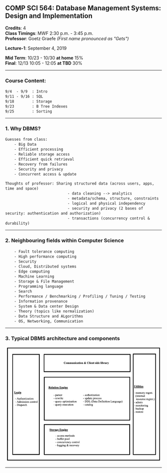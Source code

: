 ## COMP SCI 564: Database Management Systems: Design and Implementation

**Credits**: 4 <br/>
**Class Timings**: MWF 2:30 p.m. - 3:45 p.m. <br/>
**Professor**: Goetz Graefe _(First name pronounced as "Gets")_ <br/>

**Lecture-1**: September 4, 2019 <br/>

**Mid Term**: 10/23 - 10/30 **at home** 15% <br/>
**Final**: 12/13 10:05 - 12:05 **at TBD** 30% <br/>

---
### **Course Content**: 
```
9/4  - 9/9  : Intro              
9/11 - 9/16 : SQL                
9/18        : Storage            
9/23        : B Tree Indexes     
9/25        : Sorting            
```
---

### **1\. Why DBMS?**

```
Guesses from class:
    - Big Data
    - Efficient processing
    - Reliable storage access
    - Efficient quick retrieval
    - Recovery from failures
    - Security and privacy
    - Concurrent access & update
```
```
Thoughts of professor: Sharing structured data (across users, apps, time and space)
                            - data cleaning --> analytics
                            - metadata/schema, structure, constraints
                            - logical and physical independency
                            - security and privacy (2 bases of security: authentication and authorization)
                            - transactions (concurrency control & durability)
```

---

### **2\. Neighbouring fields within Computer Science**
```
    - Fault tolerance computing
    - High performance computing
    - Security
    - Cloud, Distributed systems
    - Edge computing
    - Machine Learning
    - Storage & File Management
    - Programming language
    - Search
    - Performance / Benchmarking / Profiling / Tuning / Testing
    - Information provenance
    - System & Data center Design
    - Theory (topics like normalization)
    - Data Structure and ALgorithms
    - OS, Networking, Communication
```

---

### **3\. Typical DBMS architecture and components**

![](DBMS&#32;components.png)

---